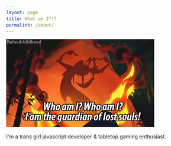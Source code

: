 ```yaml
---
layout: page
title: What am I?!?
permalink: /about/
---
```


<img src='/assets/who-am-i.gif' />

I'm a trans girl javascript developer & tabletop gaming enthusiast.

